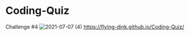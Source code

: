 # Coding-Quiz
Challenge #4
![2021-07-07 (4)](https://user-images.githubusercontent.com/83742550/124858651-79f57400-df7c-11eb-90aa-c724477b4eee.png)
 https://flying-dink.github.io/Coding-Quiz/

